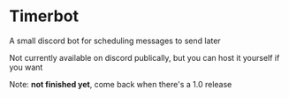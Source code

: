# Timerbot

A small discord bot for scheduling messages to send later

Not currently available on discord publically, but you can host it yourself if you want

Note: **not finished yet**, come back when there's a 1.0 release
